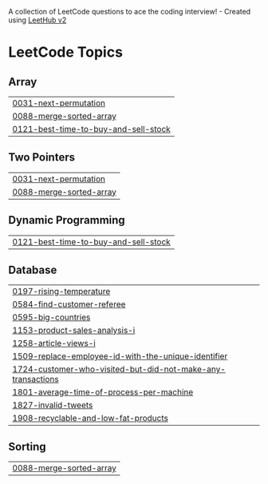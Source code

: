 A collection of LeetCode questions to ace the coding interview! - Created using [LeetHub v2](https://github.com/arunbhardwaj/LeetHub-2.0)
<!---LeetCode Topics Start-->
# LeetCode Topics
## Array
|  |
| ------- |
| [0031-next-permutation](https://github.com/iamowais7/Gfg-Leetcode/tree/master/0031-next-permutation) |
| [0088-merge-sorted-array](https://github.com/iamowais7/Gfg-Leetcode/tree/master/0088-merge-sorted-array) |
| [0121-best-time-to-buy-and-sell-stock](https://github.com/iamowais7/Gfg-Leetcode/tree/master/0121-best-time-to-buy-and-sell-stock) |
## Two Pointers
|  |
| ------- |
| [0031-next-permutation](https://github.com/iamowais7/Gfg-Leetcode/tree/master/0031-next-permutation) |
| [0088-merge-sorted-array](https://github.com/iamowais7/Gfg-Leetcode/tree/master/0088-merge-sorted-array) |
## Dynamic Programming
|  |
| ------- |
| [0121-best-time-to-buy-and-sell-stock](https://github.com/iamowais7/Gfg-Leetcode/tree/master/0121-best-time-to-buy-and-sell-stock) |
## Database
|  |
| ------- |
| [0197-rising-temperature](https://github.com/iamowais7/Gfg-Leetcode/tree/master/0197-rising-temperature) |
| [0584-find-customer-referee](https://github.com/iamowais7/Gfg-Leetcode/tree/master/0584-find-customer-referee) |
| [0595-big-countries](https://github.com/iamowais7/Gfg-Leetcode/tree/master/0595-big-countries) |
| [1153-product-sales-analysis-i](https://github.com/iamowais7/Gfg-Leetcode/tree/master/1153-product-sales-analysis-i) |
| [1258-article-views-i](https://github.com/iamowais7/Gfg-Leetcode/tree/master/1258-article-views-i) |
| [1509-replace-employee-id-with-the-unique-identifier](https://github.com/iamowais7/Gfg-Leetcode/tree/master/1509-replace-employee-id-with-the-unique-identifier) |
| [1724-customer-who-visited-but-did-not-make-any-transactions](https://github.com/iamowais7/Gfg-Leetcode/tree/master/1724-customer-who-visited-but-did-not-make-any-transactions) |
| [1801-average-time-of-process-per-machine](https://github.com/iamowais7/Gfg-Leetcode/tree/master/1801-average-time-of-process-per-machine) |
| [1827-invalid-tweets](https://github.com/iamowais7/Gfg-Leetcode/tree/master/1827-invalid-tweets) |
| [1908-recyclable-and-low-fat-products](https://github.com/iamowais7/Gfg-Leetcode/tree/master/1908-recyclable-and-low-fat-products) |
## Sorting
|  |
| ------- |
| [0088-merge-sorted-array](https://github.com/iamowais7/Gfg-Leetcode/tree/master/0088-merge-sorted-array) |
<!---LeetCode Topics End-->